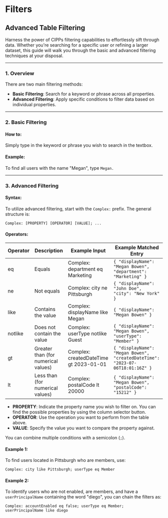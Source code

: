 # Filters

## Advanced Table Filtering

Harness the power of CIPPs filtering capabilities to effortlessly sift through data. Whether you're searching for a specific user or refining a larger dataset, this guide will walk you through the basic and advanced filtering techniques at your disposal.

***

### 1. Overview

There are two main filtering methods:

* **Basic Filtering**: Search for a keyword or phrase across all properties.
* **Advanced Filtering**: Apply specific conditions to filter data based on individual properties.

***

### 2. Basic Filtering

#### How to:

Simply type in the keyword or phrase you wish to search in the textbox.

#### Example:

To find all users with the name "Megan", type `Megan.`

***

### 3. Advanced Filtering

#### Syntax:

To utilize advanced filtering, start with the `Complex:` prefix. The general structure is:

```vbnet
Complex: [PROPERTY] [OPERATOR] [VALUE]; ...
```

#### Operators:

<table data-full-width="true"><thead><tr><th>Operator</th><th>Description</th><th>Example Input</th><th>Example Matched Entry</th></tr></thead><tbody><tr><td>eq</td><td>Equals</td><td>Complex: department eq Marketing</td><td><code>{ "displayName": "Megan Bowen", "department": "Marketing" }</code></td></tr><tr><td>ne</td><td>Not equals</td><td>Complex: city ne Pittsburgh</td><td><code>{ "displayName": "John Doe", "city": "New York" }</code></td></tr><tr><td>like</td><td>Contains the value</td><td>Complex: displayName like Megan</td><td><code>{ "displayName": "Megan Bowen" }</code></td></tr><tr><td>notlike</td><td>Does not contain the value</td><td>Complex: userType notlike Guest</td><td><code>{ "displayName": "Megan Bowen", "userType": "Member" }</code></td></tr><tr><td>gt</td><td>Greater than (for numerical values)</td><td>Complex: createdDateTime gt 2023-01-01</td><td><code>{ "displayName": "Megan Bowen", "createdDateTime": "2023-07-06T18:01:16Z" }</code></td></tr><tr><td>lt</td><td>Less than (for numerical values)</td><td>Complex: postalCode lt 20000</td><td><code>{ "displayName": "Megan Bowen", "postalCode": "15212" }</code></td></tr></tbody></table>

* **PROPERTY**: Indicate the property name you wish to filter on. You can find the possible properties by using the column selector button.
* **OPERATOR**: Use the operation you want to perform from the table above.
* **VALUE**: Specify the value you want to compare the property against.

You can combine multiple conditions with a semicolon (`;`).

#### Example 1:

To find users located in Pittsburgh who are members, use:

```vbnet
Complex: city like Pittsburgh; userType eq Member
```

#### Example 2:

To identify users who are not enabled, are members, and have a `userPrincipalName` containing the word "diego", you can chain the filters as:

```vbnet
Complex: accountEnabled eq false; userType eq Member; userPrincipalName like diego
```

